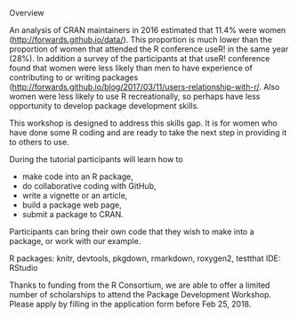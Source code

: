 Overview

An analysis of CRAN maintainers in 2016 estimated that 11.4% were women (http://forwards.github.io/data/). This proportion is much lower than the proportion of women that attended the R conference useR! in the same year (28%). In addition a survey of the participants at that useR! conference found that women were less likely than men to have experience of contributing to or writing packages (http://forwards.github.io/blog/2017/03/11/users-relationship-with-r/. Also women were less likely to use R recreationally, so perhaps have less opportunity to develop package development skills.

This workshop is designed to address this skills gap. It is for women who have done some R coding and are ready to take the next step in providing it to others to use.

During the tutorial participants will learn how to

 - make code into an R package,
 - do collaborative coding with GitHub,
 - write a vignette or an article,
 - build a package web page,
 - submit a package to CRAN.

Participants can bring their own code that they wish to make into a package, or work with our example.

R packages: knitr, devtools, pkgdown, rmarkdown, roxygen2, testthat
IDE: RStudio

Thanks to funding from the R Consortium, we are able to offer a limited number of scholarships to attend the Package Development Workshop. Please apply by filling in the application form before Feb 25, 2018.
